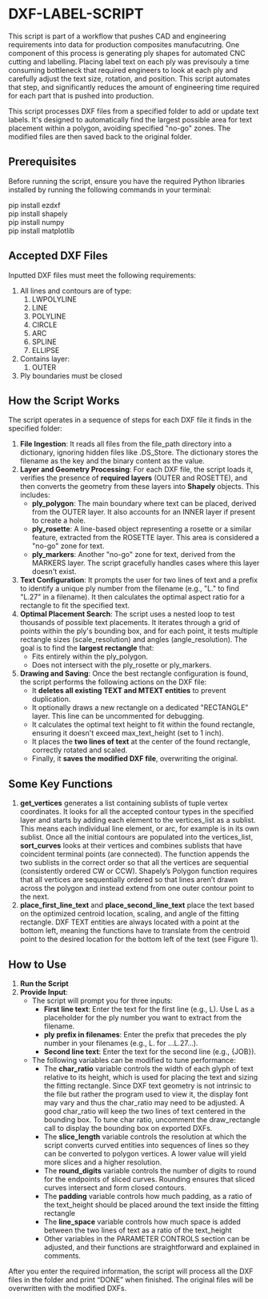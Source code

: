 # DXF-LABEL-SCRIPT

This script is part of a workflow that pushes CAD and engineering requirements into data for production composites manufacutring. One component of this process is generating ply shapes for automated CNC cutting and labelling. Placing label text on each ply was previsouly a time consuming bottleneck that required engineers to look at each ply and carefully adjust the text size, rotation, and position. This script automates that step, and significantly reduces the amount of engineering time required for each part that is pushed into production. 

This script processes DXF files from a specified folder to add or update text labels. It's designed to automatically find the largest possible area for text placement within a polygon, avoiding specified "no-go" zones. The modified files are then saved back to the original folder.

## Prerequisites

Before running the script, ensure you have the required Python libraries installed by running the following commands in your terminal:

pip install ezdxf  
pip install shapely  
pip install numpy  
pip install matplotlib

## Accepted DXF Files

Inputted DXF files must meet the following requirements:

1. All lines and contours are of type:
    1. LWPOLYLINE
    2. LINE
    3. POLYLINE
    4. CIRCLE
    5. ARC
    6. SPLINE
    7. ELLIPSE
2. Contains layer:
    1. OUTER
3. Ply boundaries must be closed  

## How the Script Works

The script operates in a sequence of steps for each DXF file it finds in the specified folder:

1. **File Ingestion**: It reads all files from the file_path directory into a dictionary, ignoring hidden files like .DS_Store. The dictionary stores the filename as the key and the binary content as the value.
2. **Layer and Geometry Processing**: For each DXF file, the script loads it, verifies the presence of **required layers** (OUTER and ROSETTE), and then converts the geometry from these layers into **Shapely** objects. This includes:
    - **ply_polygon**: The main boundary where text can be placed, derived from the OUTER layer. It also accounts for an INNER layer if present to create a hole.
    - **ply_rosette**: A line-based object representing a rosette or a similar feature, extracted from the ROSETTE layer. This area is considered a "no-go" zone for text.
    - **ply_markers**: Another "no-go" zone for text, derived from the MARKERS layer. The script gracefully handles cases where this layer doesn't exist.
3. **Text Configuration**: It prompts the user for two lines of text and a prefix to identify a unique ply number from the filename (e.g., "L." to find "L.27" in a filename). It then calculates the optimal aspect ratio for a rectangle to fit the specified text.
4. **Optimal Placement Search**: The script uses a nested loop to test thousands of possible text placements. It iterates through a grid of points within the ply's bounding box, and for each point, it tests multiple rectangle sizes (scale_resolution) and angles (angle_resolution). The goal is to find the **largest rectangle** that:
    - Fits entirely within the ply_polygon.
    - Does not intersect with the ply_rosette or ply_markers.
5. **Drawing and Saving**: Once the best rectangle configuration is found, the script performs the following actions on the DXF file:
    - It **deletes all existing TEXT and MTEXT entities** to prevent duplication.
    - It optionally draws a new rectangle on a dedicated "RECTANGLE" layer. This line can be uncommented for debugging.
    - It calculates the optimal text height to fit within the found rectangle, ensuring it doesn't exceed max_text_height (set to 1 inch).
    - It places the **two lines of text** at the center of the found rectangle, correctly rotated and scaled.
    - Finally, it **saves the modified DXF file**, overwriting the original.

## Some Key Functions

1. **get_vertices** generates a list containing sublists of tuple vertex coordinates. It looks for all the accepted contour types in the specified layer and starts by adding each element to the vertices_list as a sublist. This means each individual line element, or arc, for example is in its own sublist. Once all the initial contours are populated into the vertices_list, **sort_curves** looks at their vertices and combines sublists that have coincident terminal points (are connected). The function appends the two sublists in the correct order so that all the vertices are sequential (consistently ordered CW or CCW). Shapely’s Polygon function requires that all vertices are sequentially ordered so that lines aren’t drawn across the polygon and instead extend from one outer contour point to the next.
2. **place_first_line_text** and **place_second_line_text** place the text based on the optimized centroid location, scaling, and angle of the fitting rectangle. DXF TEXT entities are always located with a point at the bottom left, meaning the functions have to translate from the centroid point to the desired location for the bottom left of the text (see Figure 1).

## How to Use

1. **Run the Script**
2. **Provide Input**:
    - The script will prompt you for three inputs:
        - **First line text**: Enter the text for the first line (e.g., L). Use L as a placeholder for the ply number you want to extract from the filename.
        - **ply prefix in filenames**: Enter the prefix that precedes the ply number in your filenames (e.g., L. for ...L.27...).
        - **Second line text**: Enter the text for the second line (e.g., {JOB}).
    - The following variables can be modified to tune performance:
        - The **char_ratio** variable controls the width of each glyph of text relative to its height, which is used for placing the text and sizing the fitting rectangle. Since DXF text geometry is not intrinsic to the file but rather the program used to view it, the display font may vary and thus the char_ratio may need to be adjusted. A good char_ratio will keep the two lines of text centered in the bounding box. To tune char ratio, uncomment the draw_rectangle call to display the bounding box on exported DXFs.
        - The **slice_length** variable controls the resolution at which the script converts curved entities into sequences of lines so they can be converted to polygon vertices. A lower value will yield more slices and a higher resolution.
        - The **round_digits** variable controls the number of digits to round for the endpoints of sliced curves. Rounding ensures that sliced curves intersect and form closed contours.
        - The **padding** variable controls how much padding, as a ratio of the text_height should be placed around the text inside the fitting rectangle
        - The **line_space** variable controls how much space is added between the two lines of text as a ratio of the text_height
        - Other variables in the PARAMETER CONTROLS section can be adjusted, and their functions are straightforward and explained in comments.

After you enter the required information, the script will process all the DXF files in the folder and print “DONE” when finished. The original files will be overwritten with the modified DXFs.
